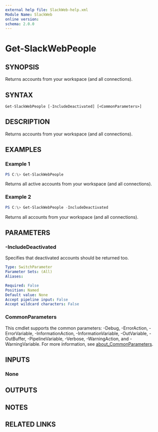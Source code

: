 ```yaml
---
external help file: SlackWeb-help.xml
Module Name: SlackWeb
online version:
schema: 2.0.0
---
```


# Get-SlackWebPeople

## SYNOPSIS
Returns accounts from your workspace (and all connections).

## SYNTAX

```
Get-SlackWebPeople [-IncludeDeactivated] [<CommonParameters>]
```

## DESCRIPTION
Returns accounts from your workspace (and all connections).

## EXAMPLES

### Example 1
```powershell
PS C:\> Get-SlackWebPeople
```

Returns all active accounts from your workspace (and all connections).

### Example 2
```powershell
PS C:\> Get-SlackWebPeople -IncludeDeactivated
```

Returns all accounts from your workspace (and all connections).

## PARAMETERS

### -IncludeDeactivated
Specifies that deactivated accounts should be returned too.

```yaml
Type: SwitchParameter
Parameter Sets: (All)
Aliases:

Required: False
Position: Named
Default value: None
Accept pipeline input: False
Accept wildcard characters: False
```

### CommonParameters
This cmdlet supports the common parameters: -Debug, -ErrorAction, -ErrorVariable, -InformationAction, -InformationVariable, -OutVariable, -OutBuffer, -PipelineVariable, -Verbose, -WarningAction, and -WarningVariable. For more information, see [about_CommonParameters](http://go.microsoft.com/fwlink/?LinkID=113216).

## INPUTS

### None

## OUTPUTS

## NOTES

## RELATED LINKS
